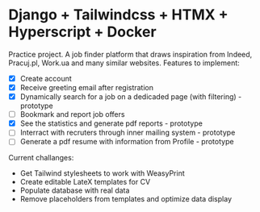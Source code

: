 # Django + Tailwindcss + HTMX + Hyperscript + Docker
Practice project. A job finder platform that draws inspiration from Indeed, Pracuj.pl, Work.ua and many similar websites. 
Features to implement:
- [x] Create account
- [x] Receive greeting email after registration
- [x] Dynamically search for a job on a dedicaded page (with filtering) - prototype
- [ ] Bookmark and report job offers
- [x] See the statistics and generate pdf reports - prototype
- [ ] Interract with recruters through inner mailing system - prototype
- [ ] Generate a pdf resume with information from Profile - prototype

Current challanges:
- Get Tailwind stylesheets to work with WeasyPrint
- Create editable LateX templates for CV
- Populate database with real data
- Remove placeholders from templates and optimize data display
